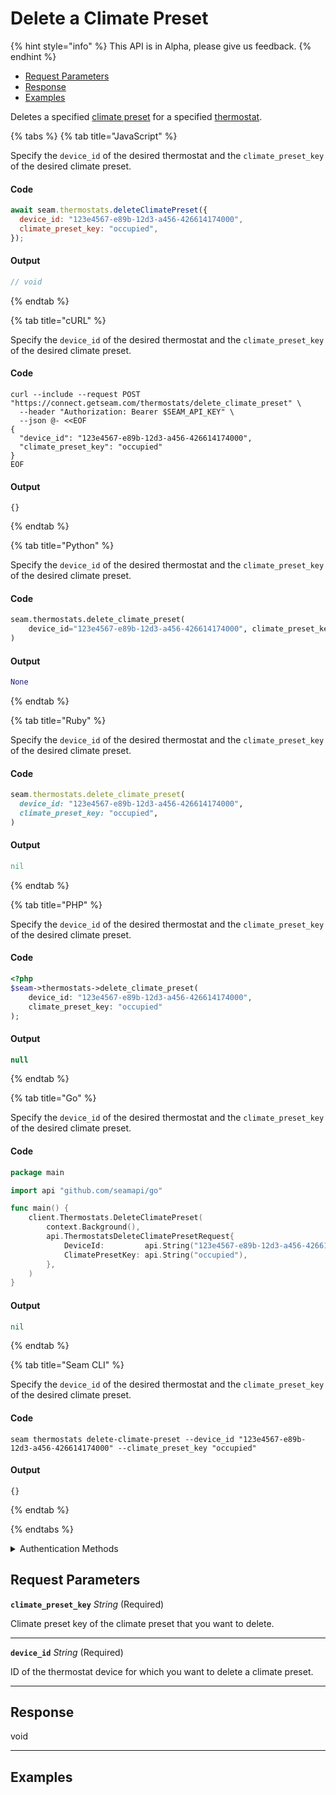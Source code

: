 # Delete a Climate Preset
{% hint style="info" %}
This API is in Alpha, please give us feedback.
{% endhint %}

- [Request Parameters](./#request-parameters)
- [Response](./#response)
- [Examples](./#examples)

Deletes a specified [climate preset](../../capability-guides/thermostats/creating-and-managing-climate-presets/README.md) for a specified [thermostat](https://docs.seam.co/latest/capability-guides/thermostats).


{% tabs %}
{% tab title="JavaScript" %}

Specify the `device_id` of the desired thermostat and the `climate_preset_key` of the desired climate preset.

#### Code

```javascript
await seam.thermostats.deleteClimatePreset({
  device_id: "123e4567-e89b-12d3-a456-426614174000",
  climate_preset_key: "occupied",
});
```

#### Output

```javascript
// void
```
{% endtab %}

{% tab title="cURL" %}

Specify the `device_id` of the desired thermostat and the `climate_preset_key` of the desired climate preset.

#### Code

```curl
curl --include --request POST "https://connect.getseam.com/thermostats/delete_climate_preset" \
  --header "Authorization: Bearer $SEAM_API_KEY" \
  --json @- <<EOF
{
  "device_id": "123e4567-e89b-12d3-a456-426614174000",
  "climate_preset_key": "occupied"
}
EOF
```

#### Output

```curl
{}
```
{% endtab %}

{% tab title="Python" %}

Specify the `device_id` of the desired thermostat and the `climate_preset_key` of the desired climate preset.

#### Code

```python
seam.thermostats.delete_climate_preset(
    device_id="123e4567-e89b-12d3-a456-426614174000", climate_preset_key="occupied"
)
```

#### Output

```python
None
```
{% endtab %}

{% tab title="Ruby" %}

Specify the `device_id` of the desired thermostat and the `climate_preset_key` of the desired climate preset.

#### Code

```ruby
seam.thermostats.delete_climate_preset(
  device_id: "123e4567-e89b-12d3-a456-426614174000",
  climate_preset_key: "occupied",
)
```

#### Output

```ruby
nil
```
{% endtab %}

{% tab title="PHP" %}

Specify the `device_id` of the desired thermostat and the `climate_preset_key` of the desired climate preset.

#### Code

```php
<?php
$seam->thermostats->delete_climate_preset(
    device_id: "123e4567-e89b-12d3-a456-426614174000",
    climate_preset_key: "occupied"
);
```

#### Output

```php
null
```
{% endtab %}

{% tab title="Go" %}

Specify the `device_id` of the desired thermostat and the `climate_preset_key` of the desired climate preset.

#### Code

```go
package main

import api "github.com/seamapi/go"

func main() {
	client.Thermostats.DeleteClimatePreset(
		context.Background(),
		api.ThermostatsDeleteClimatePresetRequest{
			DeviceId:         api.String("123e4567-e89b-12d3-a456-426614174000"),
			ClimatePresetKey: api.String("occupied"),
		},
	)
}
```

#### Output

```go
nil
```
{% endtab %}

{% tab title="Seam CLI" %}

Specify the `device_id` of the desired thermostat and the `climate_preset_key` of the desired climate preset.

#### Code

```seam_cli
seam thermostats delete-climate-preset --device_id "123e4567-e89b-12d3-a456-426614174000" --climate_preset_key "occupied"
```

#### Output

```seam_cli
{}
```
{% endtab %}

{% endtabs %}


<details>

<summary>Authentication Methods</summary>

- API key
- Client session token
- Personal access token
  <br>Must also include the `seam-workspace` header in the request.

To learn more, see [Authentication](https://docs.seam.co/latest/api/authentication).
</details>

## Request Parameters

**`climate_preset_key`** *String* (Required)

Climate preset key of the climate preset that you want to delete.

---

**`device_id`** *String* (Required)

ID of the thermostat device for which you want to delete a climate preset.

---


## Response

void


---

## Examples

